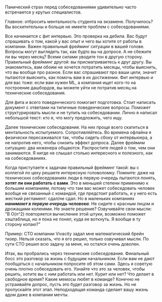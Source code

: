 Панический страх перед собеседованиями удивительно часто встречается у крутых специалистов.

Главное: отбросить ментальность студента на экзамене. Получилось? Вы восхитительны и больше не имеете проблем с собеседованиями.

Все начинается с фит интервью. Это проверка на дебила. Вас будут спрашивать о том, какой у вас опыт и чего вы хотите от работы в компании. Важен правильный фрейминг ситуации в вашей голове. Вопросы могут выглядеть так, как будто вы на допросе. А не сбежите ли вы через месяц? Всеми силами уводите тон в другую сторону. Правильный фрейминг другой: вы присматриваетесь к друг другу. Вы знакомитесь, вам обоим не хочется потратить месяцы, чтобы выяснить, что вы вообще про разное. Если вас спрашивают про ваши цели, значит пытаются выяснить, как помочь вам в их достижении. Фит интервью и для вас тоже: если вам нужен ML, а компания ищет кого-то на построение дашбордов, вы можете уйти не потратив месяц на технические собеседования.

Для фита и всего поведенческого помогает подготовка. Стоит написать документ с ответами на типичные поведенческие вопросы. Поможет структурировать мысли и не тупить на собеседовании. Лично я написал небольшой текст: кто я, что могу предложить, чего ищу.

Далее технические собеседования. На них проще всего скатиться в ментальность испытуемого. Сопротивляйтесь. Во времена офлайна я физически пересаживался так, чтобы сидеть сбоку от интервьюера, а не напротив него, чтобы снизить эффект допроса. Далее фреймим ситуацию: два инженера общаются. Распростите людей о том, чем они занимаются. Я нигде не слышал столько интересного и полезного, как на собеседованиях. 

Когда приступаете к задачам правильный фрейминг такой: вы с коллегой по цеху решаете интересную головоломку. Помните: даже на технических собеседованиях люди в первую очередь пытаются понять, **хотят ли они работать с вами**. Это в меньшей степени применимо к большим компаниям, потому что там вас может собеседовать человек вообще не связанный с командой, где предстоит работать, и у него есть жесткий регламент: сдал/не сдал. Но в маленьких компаниях ***нанимают в первую очередь человека***. Не сидите с красным лицом и дрожащими коленями. Не знаете решение? Озвучивайте свои мысли:
 "В O(n^2) 
повторяется вычисление этой штуки, возможно поможет хэштаблица, но я пока не понял, куда ее воткнуть. Я вообще в ту сторону копаю?" 

Пример: CTO компании Vivacity задал мне математический брейн тизер. Нельзя сказать, что я его решил, только озвучивал мысли. По сути CTO решил всю задачу за меня, но остался очень доволен.

Итак, вы пробрались через технические собеседования. Финальный босс это разговор за жизнь с будущим начальником. Если вам не дают пообщаться с начальником попросите об этом сами. Здесь я советую очень плотно собеседовать его. Узнайте что это за человек, чтобы решить, хотите вы с ним работать или нет. Курит или нет? Что делает в свободное время? Какие мемосы любят в команде? Конечно не устраивайте допрос, пусть это будет разговор за жизнь. Но не пропускайте этот этап. Неподходящая команда сделает вашу жизнь адом даже в компании мечты.